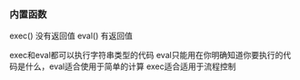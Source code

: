 ### 内置函数

exec()   没有返回值
eval()   有返回值


exec和eval都可以执行字符串类型的代码
eval只能用在你明确知道你要执行的代码是什么，eval适合使用于简单的计算
exec适合适用于流程控制



